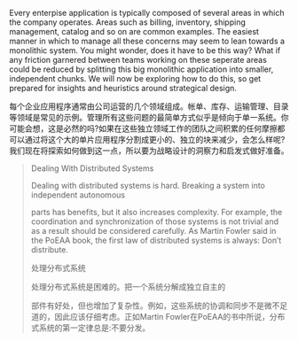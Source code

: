 Every enterpise application is typically composed of several areas in which the company operates. Areas such as billing, inventory, shipping management, catalog and so on are common examples. The easiest manner in which to manage all these concerns may seem to lean towards a monolithic system. You might wonder, does it have to be this way? What if any friction garnered between teams working on these seperate areas could be reduced by splitting this big monolithic application into smaller, independent chunks. We will now be exploring how to do this, so get prepared for insights and heuristics around strategical design.

每个企业应用程序通常由公司运营的几个领域组成。帐单、库存、运输管理、目录等领域是常见的示例。管理所有这些问题的最简单方式似乎是倾向于单一系统。你可能会想，这是必然的吗?如果在这些独立领域工作的团队之间积累的任何摩擦都可以通过将这个大的单片应用程序分割成更小的、独立的块来减少，会怎么样呢?我们现在将探索如何做到这一点，所以要为战略设计的洞察力和启发式做好准备。

> Dealing With Distributed Systems
>
> Dealing with distributed systems is hard. Breaking a system into independent autonomous
>
> parts has benefits, but it also increases complexity. For example, the coordination and synchronization of those systems is not trivial and as a result should be considered carefully. As Martin Fowler said in the PoEAA book, the first law of distributed systems is always: Don’t distribute.
>
> 处理分布式系统
>
> 处理分布式系统是困难的。把一个系统分解成独立自主的
>
> 部件有好处，但也增加了复杂性。例如，这些系统的协调和同步不是微不足道的，因此应该仔细考虑。正如Martin Fowler在PoEAA的书中所说，分布式系统的第一定律总是:不要分发。



